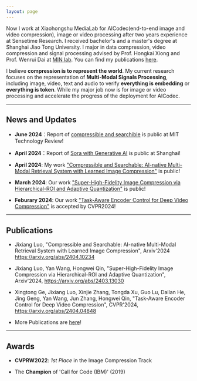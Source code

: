 ```yaml
---
layout: page
---
```


Now I work at Xiaohongshu MediaLab for AICodec(end-to-end image and video compression), image or video processing after two years experience at Sensetime Research. I received bachelor's and a master's degree at Shanghai Jiao Tong University. I major in data compression, video compression and signal processing advised by Prof. Hongkai Xiong and Prof. Wenrui Dai at [MIN lab](https://min.sjtu.edu.cn/). You can find my publications [here](https://scholar.google.com/citations?user=ua29MrwAAAAJ&hl=de).

I believe **compression is to represent the world**. My current research focuses on the representation of **Multi-Modal Signals Processing**, including image, video, text and audio to verify **everything is embedding** or **everything is token**. While my major job now is for image or video processing and accelerate the progress of the deployment for AICodec.

---

## News and Updates

- **June 2024**：Report of [compressible and searchible](https://www.mittrchina.com/news/detail/13461) is public at MIT Technology Review!

- **April 2024**：Report of [Sora with Generative AI](https://www.sohu.com/a/768385893_116132) is public at Shanghai!

- **April 2024**: My work ["Compressible and Searchable: AI-native Multi-Modal Retrieval System with Learned Image Compression"](https://arxiv.org/abs/2404.10234) is public!

- **March 2024**: Our work ["Super-High-Fidelity Image Compression via Hierarchical-ROI and Adaptive Quantization"]([https://arxiv.org/abs/2404.04848](https://arxiv.org/abs/2403.13030)) is public!

- **Feburary 2024**: Our work ["Task-Aware Encoder Control for Deep Video Compression"](https://arxiv.org/abs/2404.04848) is accepted by CVPR2024!

---

## Publications

* Jixiang Luo, "Compressible and Searchable: AI-native Multi-Modal Retrieval System with Learned Image Compression", Arxiv'2024 https://arxiv.org/abs/2404.10234

* Jixiang Luo, Yan Wang, Hongwei Qin, "Super-High-Fidelity Image Compression via Hierarchical-ROI and Adaptive Quantization", Arxiv'2024, https://arxiv.org/abs/2403.13030

* Xingtong Ge, Jixiang Luo, Xinjie Zhang, Tongda Xu, Guo Lu, Dailan He, Jing Geng, Yan Wang, Jun Zhang, Hongwei Qin, "Task-Aware Encoder Control for Deep Video Compression", CVPR'2024, https://arxiv.org/abs/2404.04848

* More Publications are [here](https://scholar.google.com/citations?user=ua29MrwAAAAJ&hl=de)!

---

## Awards

* **CVPRW2022**: *1st Place* in the Image Compression Track

* The **Champion** of 'Call for Code (IBM)' (2019)


